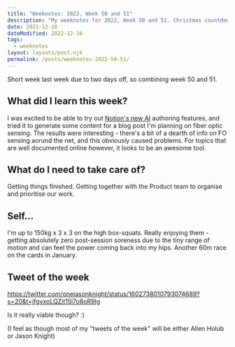 ```yaml
---
title: "Weeknotes: 2022, Week 50 and 51"
description: "My weeknotes for 2022, Week 50 and 51. Christmas countdown."
date: 2022-12-16
dateModified: 2022-12-16
tags:
  - weeknotes
layout: layouts/post.njk
permalink: /posts/weeknotes-2022-50-51/
---
```


Short week last week due to two days off, so combining week 50 and 51.

## What did I learn this week?

I was excited to be able to try out [Notion's new AI](https://www.notion.so/product/ai) authoring features, and tried it to generate some content for a blog post I'm planning on fiber optic sensing. The results were interesting - there's a bit of a dearth of info on FO sensing aorund the net, and this obviously caused problems. For topics that are well documented online however, it looks to be an awesome tool.

## What do I need to take care of?

Getting things finished. Getting together with the Product team to organise and prioritise our work.

## Self…

I'm up to 150kg x 3 x 3 on the high box-squats. Really enjoying them - getting absolutely zero post-session soreness due to the tiny range of motion and can feel the power coming back into my hips. Another 60m race on the cards in January.

## Tweet of the week

https://twitter.com/onejasonknight/status/1602738010793074689?s=20&t=jfgvxoLQZit15l7o8oR9Ig

Is it really viable though? :)

(I feel as though most of my "tweets of the week" will be either Allen Holub or Jason Knight)